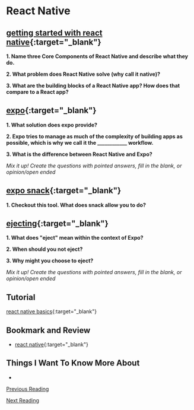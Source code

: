 # React Native

## [getting started with react native](https://facebook.github.io/react-native/docs/getting-started){:target="_blank"}

**1. Name three Core Components of React Native and describe what they do.**

**2. What problem does React Native solve (why call it native)?**

**3. What are the building blocks of a React Native app?  How does that compare to a React app?**

## [expo](https://expo.io/){:target="_blank"}

**1. What solution does expo provide?**

**2. Expo tries to manage as much of the complexity of building apps as possible, which is why we call it the ____________ workflow.**

**3. What is the difference between React Native and Expo?**

*Mix it up! Create the questions with pointed answers, fill in the blank, or opinion/open ended*

## [expo snack](https://snack.expo.io/){:target="_blank"}

**1. Checkout this tool. What does snack allow you to do?**

## [ejecting](https://docs.expo.io/versions/latest/expokit/eject){:target="_blank"}

**1. What does "eject" mean within the context of Expo?**

**2. When should you not eject?**

**3. Why might you choose to eject?**

*Mix it up! Create the questions with pointed answers, fill in the blank, or opinion/open ended*

## Tutorial

[react native basics](https://facebook.github.io/react-native/docs/tutorial){:target="_blank"}

## Bookmark and Review

- [react native](https://facebook.github.io/react-native/){:target="_blank"}

## Things I Want To Know More About

-

[Previous Reading](./class-39.md)

[Next Reading](./class-43.md)
